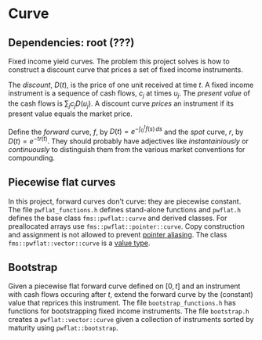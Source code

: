 # Curve
## Dependencies: root (???)

Fixed income yield curves.
The problem this project solves is how to construct a discount curve that prices a set of fixed income instruments.

The _discount_, $D(t)$, is the price of one unit received at time $t$.
A fixed income instrument is a sequence of cash flows, $c_j$ at times $u_j$. The _present value_ of the cash flows is $\sum_j c_j D(u_j)$. A discount curve _prices_ an instrument if its present value equals the market price.

Define the _forward_ curve, $f$, by $D(t) = e^{-\int_0^t f(s)\,ds}$ and the _spot_ curve, $r$, by $D(t) = e^{-t r(t)}$. They should probably have adjectives like _instantainiously_ or _continuously_ to distinguish them from the various market conventions for compounding.

## Piecewise flat curves
In this project, forward curves don't curve: they are piecewise constant.
The file `pwflat_functions.h` defines stand-alone functions and `pwflat.h` defines the base class `fms::pwflat::curve` and derived classes. For preallocated arrays use `fms::pwflat::pointer::curve`. Copy construction and assignment is not allowed to prevent [pointer aliasing](http://en.wikipedia.org/wiki/Pointer_aliasing). The class `fms::pwflat::vector::curve` is a [value type](http://msdn.microsoft.com/en-us/library/hh438479.aspx).

## Bootstrap
Given a piecewise flat forward curve defined on $[0,t]$ and an instrument with cash flows occuring after $t$,
extend the forward curve by the (constant) value that reprices this instrument.
The file `bootstrap_functions.h` has functions for bootstrapping fixed income instruments. The file `bootstrap.h` creates a `pwflat::vector::curve` given a collection of instruments sorted by maturity using `pwflat::bootstrap`.
